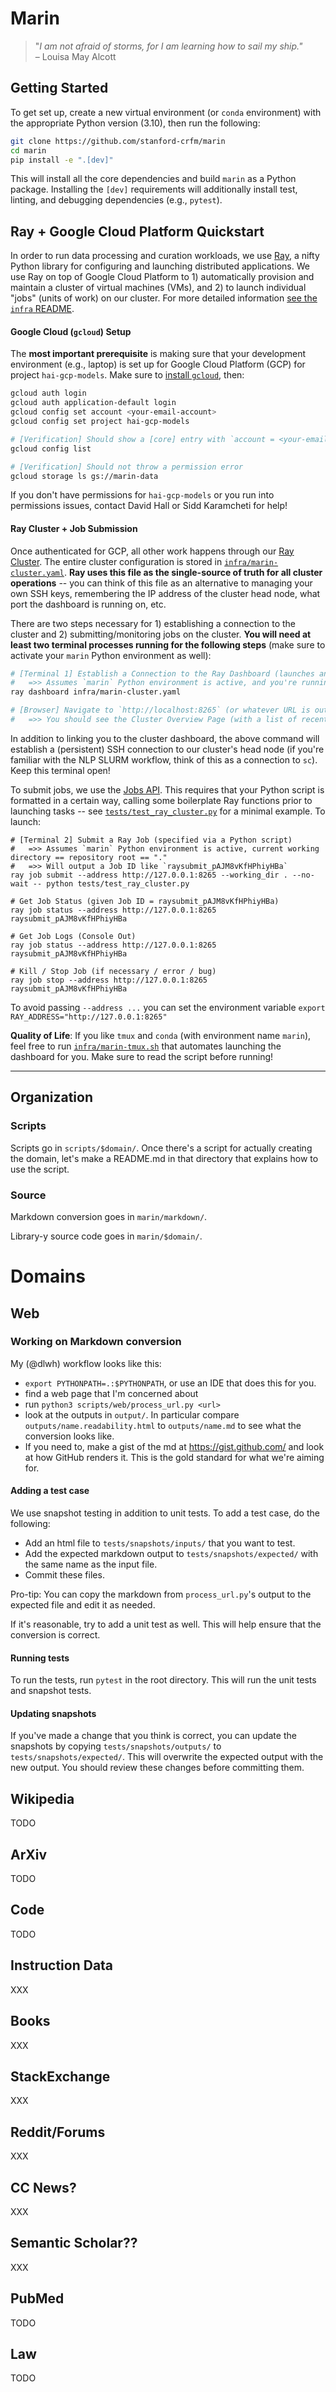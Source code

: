 # Marin

> "*I am not afraid of storms, for I am learning how to sail my ship."*<br/>
> – Louisa May Alcott

## Getting Started

To get set up, create a new virtual environment (or `conda` environment) with the appropriate Python version (3.10),
then run the following:

```bash
git clone https://github.com/stanford-crfm/marin
cd marin
pip install -e ".[dev]"
```

This will install all the core dependencies and build `marin` as a Python package. Installing the `[dev]` requirements
will additionally install test, linting, and debugging dependencies (e.g., `pytest`).


## Ray + Google Cloud Platform Quickstart

In order to run data processing and curation workloads, we use [Ray](https://docs.ray.io/), a nifty Python library for
configuring and launching distributed applications. We use Ray on top of Google Cloud Platform to 1) automatically 
provision and maintain a cluster of virtual machines (VMs), and 2) to launch individual "jobs" (units of work) on our
cluster. For more detailed information [see the `infra` README](./infra/README.md).

#### Google Cloud (`gcloud`) Setup

The **most important prerequisite** is making sure that your development environment (e.g., laptop) is set up for 
Google Cloud Platform (GCP) for project `hai-gcp-models`. Make sure to 
[install `gcloud`](https://cloud.google.com/sdk/docs/quickstarts), then: 

```bash
gcloud auth login
gcloud auth application-default login
gcloud config set account <your-email-account>
gcloud config set project hai-gcp-models

# [Verification] Should show a [core] entry with `account = <your-email-account` and `project = hai-gcp-models`
gcloud config list

# [Verification] Should not throw a permission error
gcloud storage ls gs://marin-data
```

If you don't have permissions for `hai-gcp-models` or you run into permissions issues, contact David Hall or 
Sidd Karamcheti for help!

#### Ray Cluster + Job Submission

Once authenticated for GCP, all other work happens through our 
[Ray Cluster](https://docs.ray.io/en/latest/cluster/getting-started.html). The entire cluster configuration
is stored in [`infra/marin-cluster.yaml`](./infra/marin-cluster.yaml). **Ray uses this file as the single-source of 
truth for all cluster operations** -- you can think of this file as an alternative to managing your own SSH keys, 
remembering the IP address of the cluster head node, what port the dashboard is running on, etc. 

There are two steps necessary for 1) establishing a connection to the cluster and 2) submitting/monitoring jobs on the
cluster. **You will need at least two terminal processes running for the following steps** (make sure to activate your
`marin` Python environment as well):

```bash  
# [Terminal 1] Establish a Connection to the Ray Dashboard (launches an ssh connection w/ port-forwarding)
#   =>> Assumes `marin` Python environment is active, and you're running scripts from the repository root directory
ray dashboard infra/marin-cluster.yaml 

# [Browser] Navigate to `http://localhost:8265` (or whatever URL is output by the above command)
#   =>> You should see the Cluster Overview Page (with a list of recent jobs, node status, resource status) 
```

In addition to linking you to the cluster dashboard, the above command will establish a (persistent) SSH connection to
our cluster's head node (if you're familiar with the NLP SLURM workflow, think of this as a connection to `sc`). Keep
this terminal open!

To submit jobs, we use the 
[Jobs API](https://docs.ray.io/en/latest/cluster/running-applications/job-submission/quickstart.html#submitting-a-job).
This requires that your Python script is formatted in a certain way, calling some boilerplate Ray functions prior to
launching tasks -- see [`tests/test_ray_cluster.py`](./tests/test_ray_cluster.py) for a minimal example. To launch:

```
# [Terminal 2] Submit a Ray Job (specified via a Python script)
#   =>> Assumes `marin` Python environment is active, current working directory == repository root == "."
#   =>> Will output a Job ID like `raysubmit_pAJM8vKfHPhiyHBa`
ray job submit --address http://127.0.0.1:8265 --working_dir . --no-wait -- python tests/test_ray_cluster.py

# Get Job Status (given Job ID = raysubmit_pAJM8vKfHPhiyHBa)
ray job status --address http://127.0.0.1:8265 raysubmit_pAJM8vKfHPhiyHBa

# Get Job Logs (Console Out)
ray job status --address http://127.0.0.1:8265 raysubmit_pAJM8vKfHPhiyHBa

# Kill / Stop Job (if necessary / error / bug)
ray job stop --address http://127.0.0.1:8265 raysubmit_pAJM8vKfHPhiyHBa
```

To avoid passing `--address ...` you can set the environment variable `export RAY_ADDRESS="http://127.0.0.1:8265"`

**Quality of Life**: If you like `tmux` and `conda` (with environment name `marin`), feel free to run 
[`infra/marin-tmux.sh`](./infra/marin-tmux.sh) that automates launching the dashboard for you. Make sure to read the
script before running!

---

## Organization

### Scripts

Scripts go in `scripts/$domain/`. Once there's a script for actually creating the domain, let's make a README.md in 
that directory that explains how to use the script.

### Source

Markdown conversion goes in `marin/markdown/`.

Library-y source code goes in `marin/$domain/`.


# Domains

## Web

### Working on Markdown conversion

My (@dlwh) workflow looks like this:

* `export PYTHONPATH=.:$PYTHONPATH`, or use an IDE that does this for you.
* find a web page that I'm concerned about
* run `python3 scripts/web/process_url.py <url>` 
* look at the outputs in `output/`. In particular compare `outputs/name.readability.html` to `outputs/name.md` to see what the conversion looks like.
* If you need to, make a gist of the md at https://gist.github.com/ and look at how GitHub renders it. This is the gold standard for what we're aiming for.

#### Adding a test case

We use snapshot testing in addition to unit tests. To add a test case, do the following:

* Add an html file to `tests/snapshots/inputs/` that you want to test.
* Add the expected markdown output to `tests/snapshots/expected/` with the same name as the input file.
* Commit these files.

Pro-tip: You can copy the markdown from `process_url.py`'s output to the expected file and edit it as needed.

If it's reasonable, try to add a unit test as well. This will help ensure that the conversion is correct.

#### Running tests

To run the tests, run `pytest` in the root directory. This will run the unit tests and snapshot tests.

#### Updating snapshots

If you've made a change that you think is correct, you can update the snapshots by copying `tests/snapshots/outputs/` to `tests/snapshots/expected/`. This will overwrite the expected output with the new output. You should review these changes before committing them.


## Wikipedia

TODO

## ArXiv

TODO

## Code

TODO

## Instruction Data

XXX

## Books

XXX

## StackExchange

XXX

## Reddit/Forums

XXX

## CC News?

XXX

## Semantic Scholar??

XXX

## PubMed

TODO

## Law

TODO